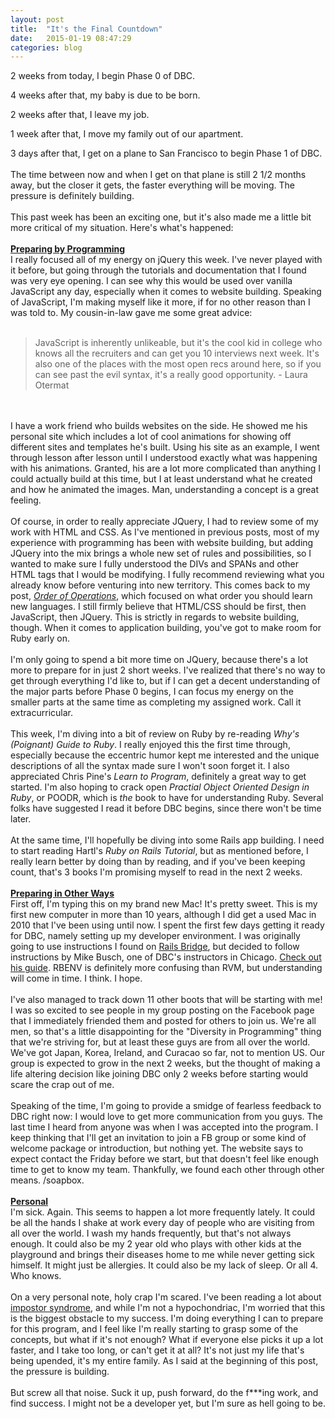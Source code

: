 ```yaml
---
layout: post
title:  "It's the Final Countdown"
date:   2015-01-19 08:47:29
categories: blog
---
```


2 weeks from today, I begin Phase 0 of DBC.

4 weeks after that, my baby is due to be born.

2 weeks after that, I leave my job.

1 week after that, I move my family out of our apartment.

3 days after that, I get on a plane to San Francisco to begin Phase 1 of DBC.
<br/>
<br/>
The time between now and when I get on that plane is still 2 1/2 months away, but the closer it gets, the faster everything will be moving. The pressure is definitely building.
<br/>
<br/>
This past week has been an exciting one, but it's also made me a little bit more critical of my situation. Here's what's happened:
<br/>
<br/>
<u><strong>Preparing by Programming</strong></u><br>
I really focused all of my energy on jQuery this week. I've never played with it before, but going through the tutorials and documentation that I found was very eye opening. I can see why this would be used over vanilla JavaScript any day, especially when it comes to website building. Speaking of JavaScript, I'm making myself like it more, if for no other reason than I was told to. My cousin-in-law gave me some great advice:
<br/>
<br/>
<blockquote>JavaScript is inherently unlikeable, but it's the cool kid in college who knows all the recruiters and can get you 10 interviews next week. It's also one of the places with the most open recs around here, so if you can see past the evil syntax, it's a really good opportunity. - Laura Otermat</blockquote>
<br/>
<br/>
I have a work friend who builds websites on the side. He showed me his personal site which includes a lot of cool animations for showing off different sites and templates he's built. Using his site as an example, I went through lesson after lesson until I understood exactly what was happening with his animations. Granted, his are a lot more complicated than anything I could actually build at this time, but I at least understand what he created and how he animated the images. Man, understanding a concept is a great feeling.
<br/>
<br/>
Of course, in order to really appreciate JQuery, I had to review some of my work with HTML and CSS. As I've mentioned in previous posts, most of my experience with programming has been with website building, but adding JQuery into the mix brings a whole new set of rules and possibilities, so I wanted to make sure I fully understood the DIVs and SPANs and other HTML tags that I would be modifying. I fully recommend reviewing what you already know before venturing into new territory. This comes back to my post, <a href = "http://edwinunger.com/blog/2014/12/22/Order-of-Operations.html"><em>Order of Operations</em></a>, which focused on what order you should learn new languages. I still firmly believe that HTML/CSS should be first, then JavaScript, then JQuery. This is strictly in regards to website building, though. When it comes to application building, you've got to make room for Ruby early on.
<br/>
<br/>
I'm only going to spend a bit more time on JQuery, because there's a lot more to prepare for in just 2 short weeks. I've realized that there's no way to get through everything I'd like to, but if I can get a decent understanding of the major parts before Phase 0 begins, I can focus my energy on the smaller parts at the same time as completing my assigned work. Call it extracurricular.
<br/>
<br/>
This week, I'm diving into a bit of review on Ruby by re-reading <em>Why's (Poignant) Guide to Ruby</em>. I really enjoyed this the first time through, especially because the eccentric humor kept me interested and the unique descriptions of all the syntax made sure I won't soon forget it. I also appreciated Chris Pine's <em>Learn to Program</em>, definitely a great way to get started. I'm also hoping to crack open <em>Practial Object Oriented Design in Ruby</em>, or POODR, which is <em>the</em> book to have for understanding Ruby. Several folks have suggested I read it before DBC begins, since there won't be time later.
<br/>
<br/>
At the same time, I'll hopefully be diving into some Rails app building. I need to start reading Hartl's <em>Ruby on Rails Tutorial</em>, but as mentioned before, I really learn better by doing than by reading, and if you've been keeping count, that's 3 books I'm promising myself to read in the next 2 weeks.
<br/>
<br/>
<u><strong>Preparing in Other Ways</strong></u><br>
First off, I'm typing this on my brand new Mac! It's pretty sweet. This is my first new computer in more than 10 years, although I did get a used Mac in 2010 that I've been using until now. I spent the first few days getting it ready for DBC, namely setting up my developer environment. I was originally going to use instructions I found on <a href = "http://installfest.railsbridge.org/installfest/" target="_blank">Rails Bridge</a>, but decided to follow instructions by Mike Busch, one of DBC's instructors in Chicago. <a href = "https://gist.github.com/mikelikesbikes/3712106678a2aed284da" target="_blank">Check out his guide</a>. RBENV is definitely more confusing than RVM, but understanding will come in time. I think. I hope.
<br/>
<br/>
I've also managed to track down 11 other boots that will be starting with me! I was so excited to see people in my group posting on the Facebook page that I immediately friended them and posted for others to join us. We're all men, so that's a little disappointing for the "Diversity in Programming" thing that we're striving for, but at least these guys are from all over the world. We've got Japan, Korea, Ireland, and Curacao so far, not to mention US. Our group is expected to grow in the next 2 weeks, but the thought of making a life altering decision like joining DBC only 2 weeks before starting would scare the crap out of me.
<br/>
<br/>
Speaking of the time, I'm going to provide a smidge of fearless feedback to DBC right now: I would love to get more communication from you guys. The last time I heard from anyone was when I was accepted into the program. I keep thinking that I'll get an invitation to join a FB group or some kind of welcome package or introduction, but nothing yet. The website says to expect contact the Friday before we start, but that doesn't feel like enough time to get to know my team. Thankfully, we found each other through other means. /soapbox.
<br/>
<br/>
<u><strong>Personal</strong></u><br>
I'm sick. Again. This seems to happen a lot more frequently lately. It could be all the hands I shake at work every day of people who are visiting from all over the world. I wash my hands frequently, but that's not always enough. It could also be my 2 year old who plays with other kids at the playground and brings their diseases home to me while never getting sick himself. It might just be allergies. It could also be my lack of sleep. Or all 4. Who knows.
<br/>
<br/>
On a very personal note, holy crap I'm scared. I've been reading a lot about <a href = "http://en.wikipedia.org/wiki/Impostor_syndrome" target="_blank">impostor syndrome</a>, and while I'm not a hypochondriac, I'm worried that this is the biggest obstacle to my success. I'm doing everything I can to prepare for this program, and I feel like I'm really starting to grasp some of the concepts, but what if it's not enough? What if everyone else picks it up a lot faster, and I take too long, or can't get it at all? It's not just my life that's being upended, it's my entire family. As I said at the beginning of this post, the pressure is building.
<br/>
<br/>
But screw all that noise. Suck it up, push forward, do the f***ing work, and find success. I might not be a developer yet, but I'm sure as hell going to be.



